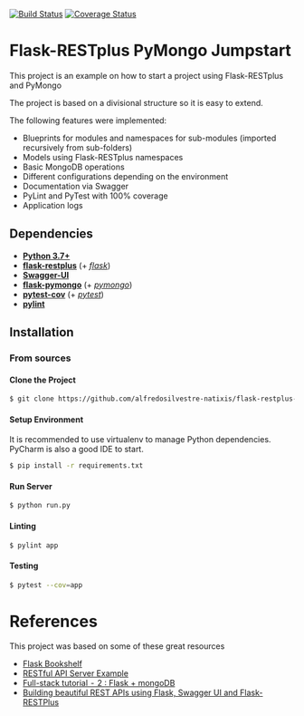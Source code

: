 [![Build Status](https://travis-ci.org/frol/flask-restplus-server-example.svg)](https://travis-ci.org/alfredosilvestre-natixis/flask-restplus-pymongo-jumpstart.svg)
[![Coverage Status](https://coveralls.io/repos/github/alfredosilvestre-natixis/flask-restplus-pymongo-jumpstart/badge.svg?branch=master)](https://coveralls.io/github/alfredosilvestre-natixis/flask-restplus-pymongo-jumpstart?branch=master)

Flask-RESTplus PyMongo Jumpstart
==========================

This project is an example on how to start a project using Flask-RESTplus
and PyMongo

The project is based on a divisional structure so it is easy to extend.

The following features were implemented:

* Blueprints for modules and namespaces for sub-modules (imported recursively
from sub-folders)
* Models using Flask-RESTplus namespaces
* Basic MongoDB operations
* Different configurations depending on the environment
* Documentation via Swagger
* PyLint and PyTest with 100% coverage
* Application logs



Dependencies
------------

* [**Python 3.7+**](https://www.python.org/)
* [**flask-restplus**](https://github.com/noirbizarre/flask-restplus) (+
  [*flask*](http://flask.pocoo.org/))
* [**Swagger-UI**](https://github.com/swagger-api/swagger-ui)
* [**flask-pymongo**](https://flask-pymongo.readthedocs.io/en/latest/) (+
  [*pymongo*](https://api.mongodb.com/python/current/))
* [**pytest-cov**](https://pytest-cov.readthedocs.io/en/latest/) (+
  [*pytest*](https://docs.pytest.org/en/latest/))
* [**pylint**](https://www.pylint.org/)


Installation
------------

### From sources

#### Clone the Project

```bash
$ git clone https://github.com/alfredosilvestre-natixis/flask-restplus-pymongo-jumpstart.git
```

#### Setup Environment

It is recommended to use virtualenv to manage Python dependencies. PyCharm
is also a good IDE to start.

```bash
$ pip install -r requirements.txt
```


#### Run Server

```bash
$ python run.py
```

#### Linting

```bash
$ pylint app
``` 

#### Testing

```bash
$ pytest --cov=app
```

References
============

This project was based on some of these great resources 

* [Flask Bookshelf](https://github.com/damyanbogoev/flask-bookshelf)
* [RESTful API Server Example](https://github.com/frol/flask-restplus-server-example)
* [Full-stack tutorial  -  2 : Flask + mongoDB](https://medium.com/@riken.mehta/full-stack-tutorial-flask-react-docker-ee316a46e876)
* [Building beautiful REST APIs using Flask, Swagger UI and Flask-RESTPlus](http://michal.karzynski.pl/blog/2016/06/19/building-beautiful-restful-apis-using-flask-swagger-ui-flask-restplus/)